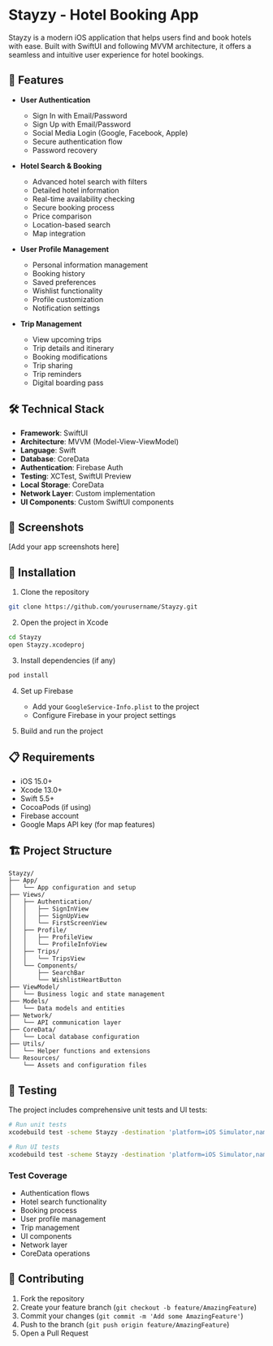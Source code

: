 # Stayzy - Hotel Booking App

Stayzy is a modern iOS application that helps users find and book hotels with ease. Built with SwiftUI and following MVVM architecture, it offers a seamless and intuitive user experience for hotel bookings.

## 🌟 Features

- **User Authentication**
  - Sign In with Email/Password
  - Sign Up with Email/Password
  - Social Media Login (Google, Facebook, Apple)
  - Secure authentication flow
  - Password recovery

- **Hotel Search & Booking**
  - Advanced hotel search with filters
  - Detailed hotel information
  - Real-time availability checking
  - Secure booking process
  - Price comparison
  - Location-based search
  - Map integration

- **User Profile Management**
  - Personal information management
  - Booking history
  - Saved preferences
  - Wishlist functionality
  - Profile customization
  - Notification settings

- **Trip Management**
  - View upcoming trips
  - Trip details and itinerary
  - Booking modifications
  - Trip sharing
  - Trip reminders
  - Digital boarding pass

## 🛠 Technical Stack

- **Framework**: SwiftUI
- **Architecture**: MVVM (Model-View-ViewModel)
- **Language**: Swift
- **Database**: CoreData
- **Authentication**: Firebase Auth
- **Testing**: XCTest, SwiftUI Preview
- **Local Storage**: CoreData
- **Network Layer**: Custom implementation
- **UI Components**: Custom SwiftUI components

## 📱 Screenshots

[Add your app screenshots here]

## 🔧 Installation

1. Clone the repository
```bash
git clone https://github.com/yourusername/Stayzy.git
```

2. Open the project in Xcode
```bash
cd Stayzy
open Stayzy.xcodeproj
```

3. Install dependencies (if any)
```bash
pod install
```

4. Set up Firebase
   - Add your `GoogleService-Info.plist` to the project
   - Configure Firebase in your project settings

5. Build and run the project

## 📋 Requirements

- iOS 15.0+
- Xcode 13.0+
- Swift 5.5+
- CocoaPods (if using)
- Firebase account
- Google Maps API key (for map features)

## 🏗 Project Structure

```
Stayzy/
├── App/
│   └── App configuration and setup
├── Views/
│   ├── Authentication/
│   │   ├── SignInView
│   │   ├── SignUpView
│   │   └── FirstScreenView
│   ├── Profile/
│   │   ├── ProfileView
│   │   └── ProfileInfoView
│   ├── Trips/
│   │   └── TripsView
│   └── Components/
│       ├── SearchBar
│       └── WishlistHeartButton
├── ViewModel/
│   └── Business logic and state management
├── Models/
│   └── Data models and entities
├── Network/
│   └── API communication layer
├── CoreData/
│   └── Local database configuration
├── Utils/
│   └── Helper functions and extensions
└── Resources/
    └── Assets and configuration files
```

## 🧪 Testing

The project includes comprehensive unit tests and UI tests:

```bash
# Run unit tests
xcodebuild test -scheme Stayzy -destination 'platform=iOS Simulator,name=iPhone 14'

# Run UI tests
xcodebuild test -scheme Stayzy -destination 'platform=iOS Simulator,name=iPhone 14' -only-testing:StayzyUITests
```

### Test Coverage
- Authentication flows
- Hotel search functionality
- Booking process
- User profile management
- Trip management
- UI components
- Network layer
- CoreData operations

## 🤝 Contributing

1. Fork the repository
2. Create your feature branch (`git checkout -b feature/AmazingFeature`)
3. Commit your changes (`git commit -m 'Add some AmazingFeature'`)
4. Push to the branch (`git push origin feature/AmazingFeature`)
5. Open a Pull Request
